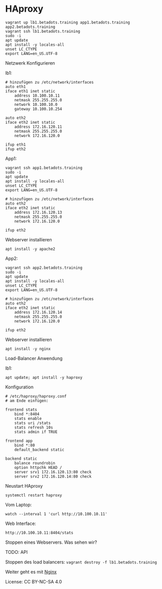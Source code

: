 # HAproxy

```shell
vagrant up lb1.betadots.training app1.betadots.training app2.betadots.training
vagrant ssh lb1.betadots.training
sudo -i
apt update
apt install -y locales-all
unset LC_CTYPE
export LANG=en_US.UTF-8
```

Netzwerk Konfigurieren

lb1:

```shell
# hinzufügen zu /etc/network/interfaces
auto eth1
iface eth1 inet static
    address 10.100.10.11
    netmask 255.255.255.0
    network 10.100.10.0
    gateway 10.100.10.254

auto eth2
iface eth2 inet static
    address 172.16.120.11
    netmask 255.255.255.0
    network 172.16.120.0
```

```shell
ifup eth1
ifup eth2
```

App1:

```shell
vagrant ssh app1.betadots.training
sudo -i
apt update
apt install -y locales-all
unset LC_CTYPE
export LANG=en_US.UTF-8
```

```shell
# hinzufügen zu /etc/network/interfaces
auto eth2
iface eth2 inet static
    address 172.16.120.13
    netmask 255.255.255.0
    network 172.16.120.0
```

```shell
ifup eth2
```

Webserver installieren

```shell
apt install -y apache2
```

App2:

```shell
vagrant ssh app2.betadots.training
sudo -i
apt update
apt install -y locales-all
unset LC_CTYPE
export LANG=en_US.UTF-8
```

```shell
# hinzufügen zu /etc/network/interfaces
auto eth2
iface eth2 inet static
    address 172.16.120.14
    netmask 255.255.255.0
    network 172.16.120.0
```

```shell
ifup eth2
```

Webserver installieren

```shell
apt install -y nginx
```

Load-Balancer Anwendung

lb1:

```shell
apt update; apt install -y haproxy
```

Konfiguration

```text
# /etc/haproxy/haproxy.conf
# am Ende einfügen:

frontend stats
    bind *:8404
    stats enable
    stats uri /stats
    stats refresh 10s
    stats admin if TRUE

frontend app
    bind *:80
    default_backend static

backend static
    balance roundrobin
    option httpchk HEAD /
    server srv1 172.16.120.13:80 check
    server srv2 172.16.120.14:80 check
```

Neustart HAproxy

```shell
systemctl restart haproxy
```

Vom Laptop:

```shell
watch --interval 1 'curl http://10.100.10.11'
```

Web Interface:

`http://10.100.10.11:8404/stats`

Stoppen eines Webservers. Was sehen wir?

TODO: API

Stoppen des load balancers: `vagrant destroy -f lb1.betadots.training`

Weiter geht es mit [Nginx](../05_Nginx)

License: CC BY-NC-SA 4.0

